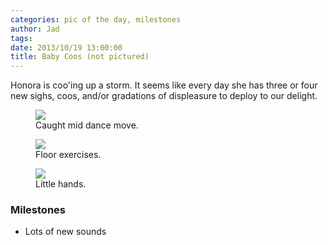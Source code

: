 ```yaml
---
categories: pic of the day, milestones
author: Jad
tags: 
date: 2013/10/19 13:00:00
title: Baby Coos (not pictured)
---
```

Honora is coo'ing up a storm.  It seems like every day she has three or four new sighs, coos, and/or gradations of displeasure to deploy to our delight.  

<figure>
<img src="/img/2013/10/19/img_4512_medium.jpg" />
<figcaption>Caught mid dance move.</figcaption>
</figure>

<figure>
<img src="/img/2013/10/19/img_4526_medium.jpg" />
<figcaption>Floor exercises.</figcaption>
</figure>

<figure>
<img src="/img/2013/10/19/img_4520_medium.jpg" />
<figcaption>Little hands.</figcaption>
</figure>

### Milestones
* Lots of new sounds